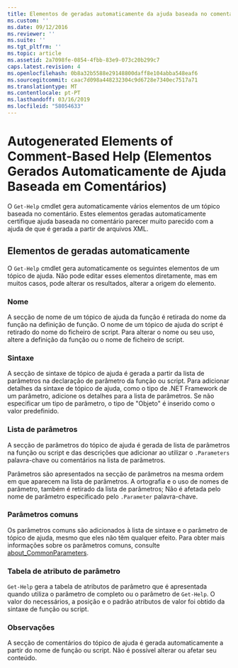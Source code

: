 ```yaml
---
title: Elementos de geradas automaticamente da ajuda baseada no comentário | Documentos da Microsoft
ms.custom: ''
ms.date: 09/12/2016
ms.reviewer: ''
ms.suite: ''
ms.tgt_pltfrm: ''
ms.topic: article
ms.assetid: 2a7098fe-0854-4fbb-83e9-073c20b299c7
caps.latest.revision: 4
ms.openlocfilehash: 0b8a32b5588e29148800daff8e104abba548eaf6
ms.sourcegitcommit: caac7d098a448232304c9d6728e7340ec7517a71
ms.translationtype: MT
ms.contentlocale: pt-PT
ms.lasthandoff: 03/16/2019
ms.locfileid: "58054633"
---
```

# <a name="autogenerated-elements-of-comment-based-help"></a>Autogenerated Elements of Comment-Based Help (Elementos Gerados Automaticamente de Ajuda Baseada em Comentários)

O `Get-Help` cmdlet gera automaticamente vários elementos de um tópico baseada no comentário. Estes elementos geradas automaticamente certifique ajuda baseada no comentário parecer muito parecido com a ajuda de que é gerada a partir de arquivos XML.

## <a name="autogenerated-elements"></a>Elementos de geradas automaticamente

O `Get-Help` cmdlet gera automaticamente os seguintes elementos de um tópico de ajuda. Não pode editar esses elementos diretamente, mas em muitos casos, pode alterar os resultados, alterar a origem do elemento.

### <a name="name"></a>Nome

A secção de nome de um tópico de ajuda da função é retirada do nome da função na definição de função. O nome de um tópico de ajuda do script é retirado do nome do ficheiro de script. Para alterar o nome ou seu uso, altere a definição da função ou o nome de ficheiro de script.

### <a name="syntax"></a>Sintaxe

A secção de sintaxe de tópico de ajuda é gerada a partir da lista de parâmetros na declaração de parâmetro da função ou script. Para adicionar detalhes da sintaxe de tópico de ajuda, como o tipo de .NET Framework de um parâmetro, adicione os detalhes para a lista de parâmetros. Se não especificar um tipo de parâmetro, o tipo de "Objeto" é inserido como o valor predefinido.

### <a name="parameter-list"></a>Lista de parâmetros

A secção de parâmetros do tópico de ajuda é gerada de lista de parâmetros na função ou script e das descrições que adicionar ao utilizar o `.Parameters` palavra-chave ou comentários na lista de parâmetros.

Parâmetros são apresentados na secção de parâmetros na mesma ordem em que aparecem na lista de parâmetros. A ortografia e o uso de nomes de parâmetro, também é retirado da lista de parâmetros; Não é afetada pelo nome de parâmetro especificado pelo `.Parameter` palavra-chave.

### <a name="common-parameters"></a>Parâmetros comuns

Os parâmetros comuns são adicionados à lista de sintaxe e o parâmetro de tópico de ajuda, mesmo que eles não têm qualquer efeito. Para obter mais informações sobre os parâmetros comuns, consulte [about_CommonParameters](/powershell/module/microsoft.powershell.core/about/about_commonparameters).

### <a name="parameter-attribute-table"></a>Tabela de atributo de parâmetro

`Get-Help` gera a tabela de atributos de parâmetro que é apresentada quando utiliza o parâmetro de completo ou o parâmetro de `Get-Help`. O valor do necessários, a posição e o padrão atributos de valor foi obtido da sintaxe de função ou script.

### <a name="remarks"></a>Observações

A secção de comentários do tópico de ajuda é gerada automaticamente a partir do nome de função ou script. Não é possível alterar ou afetar seu conteúdo.
